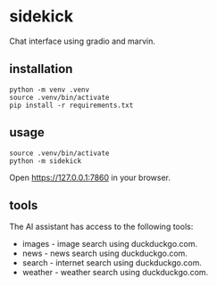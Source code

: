 # sidekick

Chat interface using gradio and marvin.

## installation

```
python -m venv .venv
source .venv/bin/activate
pip install -r requirements.txt
```

## usage

```
source .venv/bin/activate
python -m sidekick
```

Open https://127.0.0.1:7860 in your browser.

## tools

The AI assistant has access to the following tools:

* images - image search using duckduckgo.com.
* news - news search using duckduckgo.com.
* search - internet search using duckduckgo.com.
* weather - weather search using duckduckgo.com.
